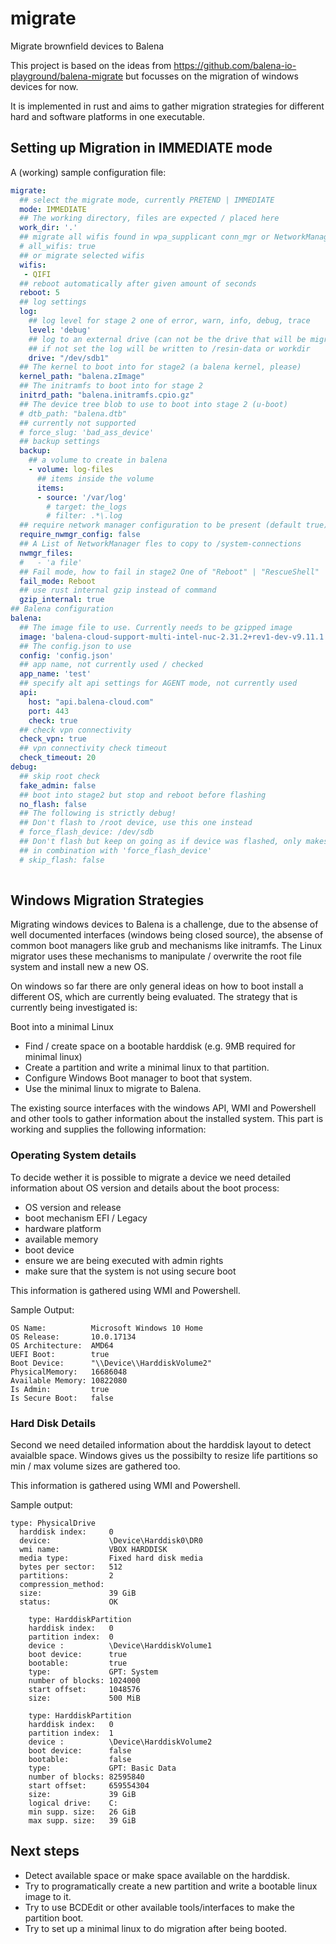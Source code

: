 # migrate
Migrate brownfield devices to Balena

This project is based on the ideas from https://github.com/balena-io-playground/balena-migrate but focusses on the migration of windows devices for now.

It is implemented in rust and aims to gather migration strategies for different hard and software platforms in one executable.


## Setting up Migration in IMMEDIATE mode 

A (working) sample configuration file:

```yaml
migrate:
  ## select the migrate mode, currently PRETEND | IMMEDIATE
  mode: IMMEDIATE
  ## The working directory, files are expected / placed here
  work_dir: '.'
  ## migrate all wifis found in wpa_supplicant conn_mgr or NetworkManager files
  # all_wifis: true
  ## or migrate selected wifis 
  wifis:
   - QIFI
  ## reboot automatically after given amount of seconds  
  reboot: 5 
  ## log settings
  log:
    ## log level for stage 2 one of error, warn, info, debug, trace
    level: 'debug'
    ## log to an external drive (can not be the drive that will be migrated)
    ## if not set the log will be written to /resin-data or workdir   
    drive: "/dev/sdb1"
  ## The kernel to boot into for stage2 (a balena kernel, please)
  kernel_path: "balena.zImage"
  ## The initramfs to boot into for stage 2
  initrd_path: "balena.initramfs.cpio.gz"
  ## The device tree blob to use to boot into stage 2 (u-boot)
  # dtb_path: "balena.dtb"
  ## currently not supported
  # force_slug: 'bad_ass_device'
  ## backup settings
  backup: 
    ## a volume to create in balena
    - volume: log-files
      ## items inside the volume
      items:
      - source: '/var/log'
        # target: the_logs
        # filter: .*\.log 
  ## require network manager configuration to be present (default true)      
  require_nwmgr_config: false
  ## A List of NetworkManager fles to copy to /system-connections  
  nwmgr_files: 
  #   - 'a file'
  ## Fail mode, how to fail in stage2 One of "Reboot" | "RescueShell"
  fail_mode: Reboot
  ## use rust internal gzip instead of command
  gzip_internal: true
## Balena configuration
balena:
  ## The image file to use. Currently needs to be gzipped image
  image: 'balena-cloud-support-multi-intel-nuc-2.31.2+rev1-dev-v9.11.1.img.gz'
  ## The config.json to use
  config: 'config.json'
  ## app name, not currently used / checked
  app_name: 'test' 
  ## specify alt api settings for AGENT mode, not currently used
  api: 
    host: "api.balena-cloud.com"
    port: 443
    check: true
  ## check vpn connectivity
  check_vpn: true
  ## vpn connectivity check timeout
  check_timeout: 20
debug:
  ## skip root check  
  fake_admin: false
  ## boot into stage2 but stop and reboot before flashing  
  no_flash: false
  ## The following is strictly debug!
  ## Don't flash to /root device, use this one instead
  # force_flash_device: /dev/sdb
  ## Don't flash but keep on going as if device was flashed, only makes sense 
  ## in combination with 'force_flash_device'  
  # skip_flash: false
  
```



## Windows Migration Strategies

Migrating windows devices to Balena is a challenge, due to the absense of well documented interfaces (windows being closed source), the absense of common boot managers like grub and mechanisms like initramfs. The Linux migrator uses these mechanisms to manipulate / overwrite the root file system and install new a new OS.

On windows so far there are only general ideas on how to boot install a different OS, which are currently being evaluated.
The strategy that is currently being investigated is:

Boot into a minimal Linux

- Find / create space on a bootable harddisk (e.g. 9MB required for minimal linux) 
- Create a partition and write a minimal linux to that partition.
- Configure Windows Boot manager to boot that system. 
- Use the minimal linux to migrate to Balena.

The existing source interfaces with the windows API, WMI and Powershell and other tools to gather information about the installed system. This part is working and supplies the following information:

### Operating System details

To decide wether it is possible to migrate a device we need detailed information about OS version and details about the boot process:
- OS version and release
- boot mechanism EFI / Legacy
- hardware platform
- available memory
- boot device
- ensure we are being executed with admin rights
- make sure that the system is not using secure boot

This information is gathered using WMI and Powershell.

Sample Output:

```
OS Name:          Microsoft Windows 10 Home
OS Release:       10.0.17134
OS Architecture:  AMD64
UEFI Boot:        true
Boot Device:      "\\Device\\HarddiskVolume2"
PhysicalMemory:   16686048
Available Memory: 10822080
Is Admin:         true
Is Secure Boot:   false
```

### Hard Disk Details

Second we need detailed information about the harddisk layout to detect avaialble space. Windows gives us the possibilty to resize life partitions so min / max volume sizes are gathered too. 

This information is gathered using WMI and Powershell.

Sample output: 

```
type: PhysicalDrive
  harddisk index:     0
  device:             \Device\Harddisk0\DR0
  wmi name:           VBOX HARDDISK
  media type:         Fixed hard disk media
  bytes per sector:   512
  partitions:         2
  compression_method:
  size:               39 GiB
  status:             OK

    type: HarddiskPartition
    harddisk index:   0
    partition index:  0
    device :          \Device\HarddiskVolume1
    boot device:      true
    bootable:         true
    type:             GPT: System
    number of blocks: 1024000
    start offset:     1048576
    size:             500 MiB

    type: HarddiskPartition
    harddisk index:   0
    partition index:  1
    device :          \Device\HarddiskVolume2
    boot device:      false
    bootable:         false
    type:             GPT: Basic Data
    number of blocks: 82595840
    start offset:     659554304
    size:             39 GiB
    logical drive:    C:
    min supp. size:   26 GiB
    max supp. size:   39 GiB
```

## Next steps

- Detect available space or make space available on the harddisk.
- Try to programatically create a new partition and write a bootable linux image to it.
- Try to use BCDEdit or other available tools/interfaces to make the partition boot.
- Try to set up a minimal linux to do migration after being booted.

 